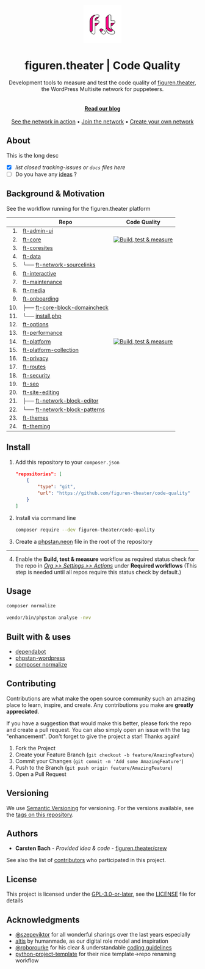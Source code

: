 <!-- PROJECT LOGO -->
<br />
<div align="center">
  <a href="https://github.com/figuren-theater/code-quality">
    <img src="https://raw.githubusercontent.com/figuren-theater/logos/main/favicon.png" alt="figuren.theater Logo" width="100" height="100">
  </a>

  <h1 align="center">figuren.theater | Code Quality</h1>

  <p align="center">
    Development tools to measure and test the code quality of <a href="https://figuren.theater">figuren.theater</a>, the WordPress Multisite network for puppeteers.
    <br /><br /><br />
    <a href="https://meta.figuren.theater/blog"><strong>Read our blog</strong></a>
    <br />
    <br />
    <a href="https://figuren.theater">See the network in action</a>
    •
    <a href="https://mein.figuren.theater">Join the network</a>
    •
    <a href="https://websites.fuer.figuren.theater">Create your own network</a>
  </p>
</div>

## About 


This is the long desc

* [x] *list closed tracking-issues or `docs` files here*
* [ ] Do you have any [ideas](/issues/new) ?

## Background & Motivation


See the workflow running for the figuren.theater platform

||Repo|Code Quality|
|-:|-|-|
|  1. |[ft-admin-ui](https://github.com/figuren-theater/ft-admin-ui)|   |
|  2. |[ft-core](https://github.com/figuren-theater/ft-core/)| [![Build, test & measure](https://github.com/figuren-theater/ft-core/actions/workflows/required/figuren-theater/code-quality/.github/workflows/build-test-measure.yml/badge.svg)](https://github.com/figuren-theater/ft-core/actions/workflows/required/figuren-theater/code-quality/.github/workflows/build-test-measure.yml) |
|  3. |[ft-coresites](https://github.com/figuren-theater/ft-coresites)|   |
|  4. |[ft-data](https://github.com/figuren-theater/ft-data)|   |
|  5. | └── [ft-network-sourcelinks](https://github.com/figuren-theater/ft-network-sourcelinks)|   |
|  6. |[ft-interactive](https://github.com/figuren-theater/ft-interactive)|   |
|  7. |[ft-maintenance](https://github.com/figuren-theater/ft-maintenance)|   |
|  8. |[ft-media](https://github.com/figuren-theater/ft-media)|   |
|  9. |[ft-onboarding](https://github.com/figuren-theater/ft-onboarding)|   |
|  10.| ├── [ft-core-block-domaincheck](https://github.com/figuren-theater/ft-core-block-domaincheck)|   |
|  11.| └── [install.php](https://github.com/figuren-theater/install.php)|   |
|  12.|[ft-options](https://github.com/figuren-theater/ft-options)|   |
|  13.|[ft-performance](https://github.com/figuren-theater/ft-performance)|   |
|  14.|[ft-platform](https://github.com/figuren-theater/ft-platform/)| [![Build, test & measure](https://github.com/figuren-theater/ft-platform/actions/workflows/required/figuren-theater/code-quality/.github/workflows/build-test-measure.yml/badge.svg)](https://github.com/figuren-theater/ft-platform/actions/workflows/required/figuren-theater/code-quality/.github/workflows/build-test-measure.yml) |
|  15.|[ft-platform-collection](https://github.com/figuren-theater/ft-platform-collection/)| |
|  16.|[ft-privacy](https://github.com/figuren-theater/ft-privacy)|   |
|  17.|[ft-routes](https://github.com/figuren-theater/ft-routes)|   |
|  18.|[ft-security](https://github.com/figuren-theater/ft-security)|   |
|  19.|[ft-seo](https://github.com/figuren-theater/ft-seo)|   |
|  20.|[ft-site-editing](https://github.com/figuren-theater/ft-site-editing)|   |
|  21.| ├── [ft-network-block-editor](https://github.com/figuren-theater/ft-network-block-editor)|   |
|  22.| └── [ft-network-block-patterns](https://github.com/figuren-theater/ft-network-block-patterns)|   |
|  23.|[ft-themes](https://github.com/figuren-theater/ft-themes)|   |
|  24.|[ft-theming](https://github.com/figuren-theater/ft-theming)|   |


## Install

1. Add this repository to your `composer.json`
    ```json
    "repositories": [
        {
            "type": "git",
            "url": "https://github.com/figuren-theater/code-quality"
        }
    ]
    ```

2. Install via command line
    ```sh
    composer require --dev figuren-theater/code-quality
    ```
3. Create a [phpstan.neon](https://github.com/figuren-theater/new-ft-module/blob/main/phpstan.neon) file in the root of the repository

---

4. Enable the **Build, test & measure** workflow as required status check for the repo in *[Org >> Settings >> Actions](https://github.com/organizations/figuren-theater/settings/actions)* under **Required workflows** 
(This step is needed until all repos require this status check by default.) 

## Usage

```sh
composer normalize
```
```sh
vendor/bin/phpstan analyse -nvv
```


## Built with & uses

  - [dependabot](/.github/dependabot.yml)
  - [phpstan-wordpress](https://github.com/szepeviktor/phpstan-wordpress)
  - [composer normalize](https://github.com/ergebnis/composer-normalize)

## Contributing

Contributions are what make the open source community such an amazing place to learn, inspire, and create. Any contributions you make are **greatly appreciated**.

If you have a suggestion that would make this better, please fork the repo and create a pull request. You can also simply open an issue with the tag "enhancement".
Don't forget to give the project a star! Thanks again!

1. Fork the Project
2. Create your Feature Branch (`git checkout -b feature/AmazingFeature`)
3. Commit your Changes (`git commit -m 'Add some AmazingFeature'`)
4. Push to the Branch (`git push origin feature/AmazingFeature`)
5. Open a Pull Request


## Versioning

We use [Semantic Versioning](http://semver.org/) for versioning. For the versions
available, see the [tags on this repository](/tags).

## Authors

  - **Carsten Bach** - *Provided idea & code* - [figuren.theater/crew](https://figuren.theater/crew/)

See also the list of [contributors](/contributors)
who participated in this project.

## License

This project is licensed under the [GPL-3.0-or-later](LICENSE.md), see the [LICENSE](LICENSE) file for
details

## Acknowledgments

  - [@szepeviktor](https://github.com/szepeviktor) for all wonderful sharings over the last years especially
  - [altis](https://github.com/search?q=org%3Ahumanmade+altis) by humanmade, as our digital role model and inspiration
  - [@roborourke](https://github.com/roborourke) for his clear & understandable [coding guidelines](https://docs.altis-dxp.com/guides/code-review/standards/)
  - [python-project-template](https://github.com/rochacbruno/python-project-template) for their nice template->repo renaming workflow
